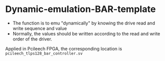 # Dynamic-emulation-BAR-template

* The function is to emu "dynamically" by knowing the drive read and write sequence and value
* Normally, the values ​​should be written according to the read and write order of the driver.



Applied in Pcileech FPGA, the corresponding location is ```pcileech_tlps128_bar_controller.sv```
